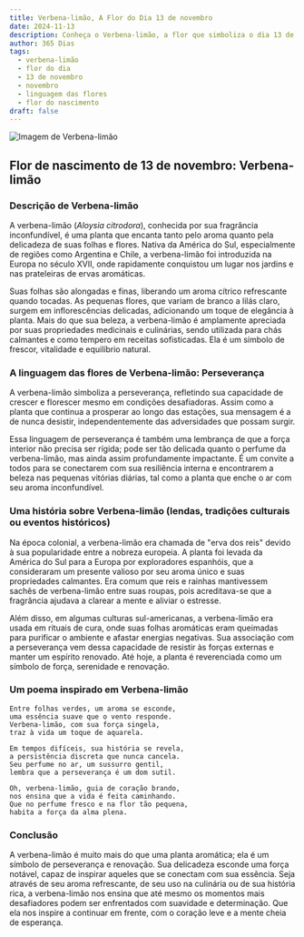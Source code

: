 ```yaml
---
title: Verbena-limão, A Flor do Dia 13 de novembro
date: 2024-11-13
description: Conheça o Verbena-limão, a flor que simboliza o dia 13 de novembro e seu significado 'Perseverança'. Explore a beleza e o simbolismo desta flor encantadora.
author: 365 Dias
tags:
  - verbena-limão
  - flor do dia
  - 13 de novembro
  - novembro
  - linguagem das flores
  - flor do nascimento
draft: false
---
```


![Imagem de Verbena-limão](https://cdn.pixabay.com/photo/2013/01/08/01/25/lemon-verbena-74349_1280.jpg#center)


## Flor de nascimento de 13 de novembro: Verbena-limão

### Descrição de Verbena-limão

A verbena-limão (_Aloysia citrodora_), conhecida por sua fragrância inconfundível, é uma planta que encanta tanto pelo aroma quanto pela delicadeza de suas folhas e flores. Nativa da América do Sul, especialmente de regiões como Argentina e Chile, a verbena-limão foi introduzida na Europa no século XVII, onde rapidamente conquistou um lugar nos jardins e nas prateleiras de ervas aromáticas.

Suas folhas são alongadas e finas, liberando um aroma cítrico refrescante quando tocadas. As pequenas flores, que variam de branco a lilás claro, surgem em inflorescências delicadas, adicionando um toque de elegância à planta. Mais do que sua beleza, a verbena-limão é amplamente apreciada por suas propriedades medicinais e culinárias, sendo utilizada para chás calmantes e como tempero em receitas sofisticadas. Ela é um símbolo de frescor, vitalidade e equilíbrio natural.

### A linguagem das flores de Verbena-limão: Perseverança

A verbena-limão simboliza a perseverança, refletindo sua capacidade de crescer e florescer mesmo em condições desafiadoras. Assim como a planta que continua a prosperar ao longo das estações, sua mensagem é a de nunca desistir, independentemente das adversidades que possam surgir.

Essa linguagem de perseverança é também uma lembrança de que a força interior não precisa ser rígida; pode ser tão delicada quanto o perfume da verbena-limão, mas ainda assim profundamente impactante. É um convite a todos para se conectarem com sua resiliência interna e encontrarem a beleza nas pequenas vitórias diárias, tal como a planta que enche o ar com seu aroma inconfundível.

### Uma história sobre Verbena-limão (lendas, tradições culturais ou eventos históricos)

Na época colonial, a verbena-limão era chamada de "erva dos reis" devido à sua popularidade entre a nobreza europeia. A planta foi levada da América do Sul para a Europa por exploradores espanhóis, que a consideraram um presente valioso por seu aroma único e suas propriedades calmantes. Era comum que reis e rainhas mantivessem sachês de verbena-limão entre suas roupas, pois acreditava-se que a fragrância ajudava a clarear a mente e aliviar o estresse.

Além disso, em algumas culturas sul-americanas, a verbena-limão era usada em rituais de cura, onde suas folhas aromáticas eram queimadas para purificar o ambiente e afastar energias negativas. Sua associação com a perseverança vem dessa capacidade de resistir às forças externas e manter um espírito renovado. Até hoje, a planta é reverenciada como um símbolo de força, serenidade e renovação.

### Um poema inspirado em Verbena-limão

```
Entre folhas verdes, um aroma se esconde,  
uma essência suave que o vento responde.  
Verbena-limão, com sua força singela,  
traz à vida um toque de aquarela.  

Em tempos difíceis, sua história se revela,  
a persistência discreta que nunca cancela.  
Seu perfume no ar, um sussurro gentil,  
lembra que a perseverança é um dom sutil.  

Oh, verbena-limão, guia de coração brando,  
nos ensina que a vida é feita caminhando.  
Que no perfume fresco e na flor tão pequena,  
habita a força da alma plena.  
```

### Conclusão

A verbena-limão é muito mais do que uma planta aromática; ela é um símbolo de perseverança e renovação. Sua delicadeza esconde uma força notável, capaz de inspirar aqueles que se conectam com sua essência. Seja através de seu aroma refrescante, de seu uso na culinária ou de sua história rica, a verbena-limão nos ensina que até mesmo os momentos mais desafiadores podem ser enfrentados com suavidade e determinação. Que ela nos inspire a continuar em frente, com o coração leve e a mente cheia de esperança.